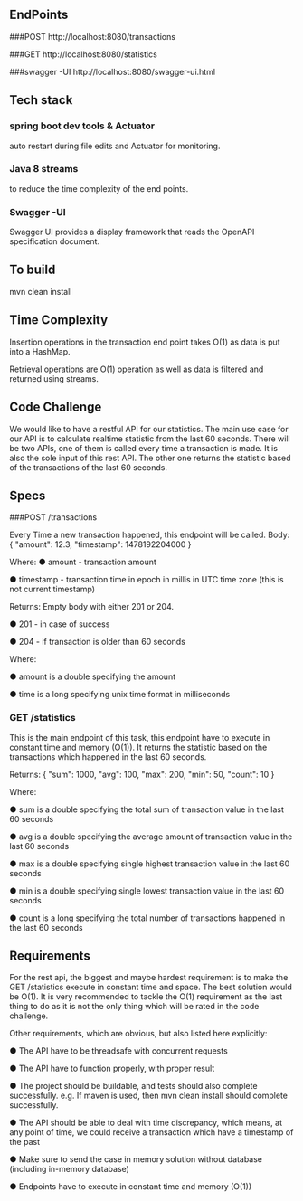 ## EndPoints

###POST
http://localhost:8080/transactions

###GET
http://localhost:8080/statistics

###swagger -UI
http://localhost:8080/swagger-ui.html


## Tech stack

### spring boot dev tools & Actuator
auto restart during file edits and Actuator for monitoring.

### Java 8 streams
to reduce the time complexity of the end points.

### Swagger -UI
Swagger UI provides a display framework that reads the OpenAPI specification document.

## To build

mvn clean install

## Time Complexity
Insertion operations in the transaction end point takes O(1) as data is put into a HashMap.

Retrieval operations are O(1) operation as well as data is filtered and returned using streams.


## Code Challenge

We would like to have a restful API for our statistics. The main use case for our API is to
calculate realtime statistic from the last 60 seconds. There will be two APIs, one of them is
called every time a transaction is made. It is also the sole input of this rest API. The other one
returns the statistic based of the transactions of the last 60 seconds.

## Specs

###POST /transactions

Every Time a new transaction happened, this endpoint will be called.
Body: { "amount": 12.3, "timestamp": 1478192204000 }

Where:
● amount - transaction amount

● timestamp - transaction time in epoch in millis in UTC time zone (this is not current timestamp)


Returns: Empty body with either 201 or 204.

● 201 - in case of success

● 204 - if transaction is older than 60 seconds

Where:

● amount is a double specifying the amount

● time is a long specifying unix time format in milliseconds

### GET /statistics
This is the main endpoint of this task, this endpoint have to execute in constant time and
memory (O(1)). It returns the statistic based on the transactions which happened in the last 60
seconds.

Returns: { "sum": 1000, "avg": 100, "max": 200, "min": 50, "count": 10 }

Where:

● sum is a double specifying the total sum of transaction value in the last 60 seconds

● avg is a double specifying the average amount of transaction value in the last 60 seconds

● max is a double specifying single highest transaction value in the last 60 seconds

● min is a double specifying single lowest transaction value in the last 60 seconds

● count is a long specifying the total number of transactions happened in the last 60 seconds


## Requirements

For the rest api, the biggest and maybe hardest requirement is to make the GET /statistics
execute in constant time and space. The best solution would be O(1). It is very recommended to
tackle the O(1) requirement as the last thing to do as it is not the only thing which will be rated in
the code challenge.

Other requirements, which are obvious, but also listed here explicitly:

● The API have to be threadsafe with concurrent requests

● The API have to function properly, with proper result

● The project should be buildable, and tests should also complete successfully. e.g. If maven is used, then mvn clean install should complete successfully.

● The API should be able to deal with time discrepancy, which means, at any point of time, we could receive a transaction which have a timestamp of the past

● Make sure to send the case in memory solution without database (including in-memory database)

● Endpoints have to execute in constant time and memory (O(1))